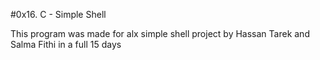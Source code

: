 #0x16. C - Simple Shell

This program was made for alx simple shell project by Hassan Tarek and Salma Fithi in a full 15 days
